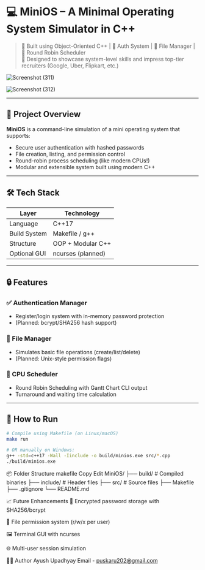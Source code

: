 # 💻 MiniOS – A Minimal Operating System Simulator in C++


> 🔧 Built using Object-Oriented C++ | 🔐 Auth System | 📁 File Manager | 🧠 Round Robin Scheduler  
> 🚀 Designed to showcase system-level skills and impress top-tier recruiters (Google, Uber, Flipkart, etc.)


![Screenshot (311)](https://github.com/user-attachments/assets/15ce7e2b-eefa-48da-857c-b066d5eb9eee)



![Screenshot (312)](https://github.com/user-attachments/assets/022aea19-aac6-45b8-91c4-185fc7010f6c)





---

## 📌 Project Overview

**MiniOS** is a command-line simulation of a mini operating system that supports:

- Secure user authentication with hashed passwords
- File creation, listing, and permission control
- Round-robin process scheduling (like modern CPUs!)
- Modular and extensible system built using modern C++

---

## 🛠️ Tech Stack

| Layer         | Technology         |
|---------------|--------------------|
| Language      | C++17              |
| Build System  | Makefile / g++     |
| Structure     | OOP + Modular C++  |
| Optional GUI  | ncurses (planned)  |

---

## 🔒 Features

### ✅ Authentication Manager
- Register/login system with in-memory password protection
- (Planned: bcrypt/SHA256 hash support)

### 📁 File Manager
- Simulates basic file operations (create/list/delete)
- (Planned: Unix-style permission flags)

### 🧠 CPU Scheduler
- Round Robin Scheduling with Gantt Chart CLI output
- Turnaround and waiting time calculation

---

## 🚀 How to Run

```bash
# Compile using Makefile (on Linux/macOS)
make run

# OR manually on Windows:
g++ -std=c++17 -Wall -Iinclude -o build/minios.exe src/*.cpp
./build/minios.exe


```


📦 Folder Structure
makefile
Copy
Edit
MiniOS/
├── build/              # Compiled binaries
├── include/            # Header files
├── src/                # Source files
├── Makefile
├── .gitignore
└── README.md


📈 Future Enhancements
🔐 Encrypted password storage with SHA256/bcrypt

🧾 File permission system (r/w/x per user)

🖼️ Terminal GUI with ncurses

🌐 Multi-user session simulation


👨‍💻 Author
Ayush Upadhyay
Email - puskaru202@gmail.com




